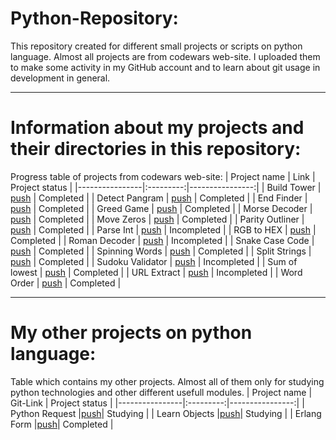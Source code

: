 # Python-Repository:
This repository created for different small projects or scripts on python language. 
Almost all projects are from codewars web-site. I uploaded them to make some activity in my GitHub account and to learn about git usage in development in general.
____
# Information about my projects and their directories in this repository:
Progress table of projects from codewars web-site:
| Project name | Link | Project status |
|----------------|:---------:|----------------:|
| Build Tower | [push](https://www.codewars.com/kata/576757b1df89ecf5bd00073b) | Completed |
| Detect Pangram | [push](https://www.codewars.com/kata/545cedaa9943f7fe7b000048) | Completed |
| End Finder | [push](https://www.codewars.com/kata/51f2d1cafc9c0f745c00037d) | Completed |
| Greed Game | [push](https://www.codewars.com/kata/5270d0d18625160ada0000e4) | Completed |
| Morse Decoder | [push](https://www.codewars.com/kata/54b724efac3d5402db00065e) | Completed |
| Move Zeros | [push](https://www.codewars.com/kata/52597aa56021e91c93000cb0) | Completed |
| Parity Outliner | [push](https://www.codewars.com/kata/5526fc09a1bbd946250002dc) | Completed |
| Parse Int | [push](https://www.codewars.com/kata/525c7c5ab6aecef16e0001a5/train/python) | Incompleted |
| RGB to HEX | [push](https://www.codewars.com/kata/513e08acc600c94f01000001/train/python) | Completed |
| Roman Decoder | [push](https://www.codewars.com/kata/51b62bf6a9c58071c600001b) | Incompleted |
| Snake Case Code | [push](https://www.codewars.com/kata/529b418d533b76924600085d) | Completed |
| Spinning Words | [push](https://www.codewars.com/kata/5264d2b162488dc400000001) | Completed |
| Split Strings | [push](https://www.codewars.com/kata/515de9ae9dcfc28eb6000001) | Completed |
| Sudoku Validator  | [push](https://www.codewars.com/kata/529bf0e9bdf7657179000008) | Incompleted |
| Sum of lowest | [push](https://www.codewars.com/kata/558fc85d8fd1938afb000014) | Completed |
| URL Extract | [push](https://www.codewars.com/kata/514a024011ea4fb54200004b) | Incompleted |
| Word Order | [push](https://www.codewars.com/kata/55c45be3b2079eccff00010f) | Completed |

____
# My other projects on python language:
Table which contains my other projects. Almost all of them only for studying python technologies and other different usefull modules.
| Project name | Git-Link | Project status |
|----------------|:---------:|----------------:|
| Python Request |[push](https://github.com/mm0ri/Python-Repository/tree/main/Python%20Request)| Studying |
| Learn Objects |[push](https://github.com/mm0ri/Python-Repository/tree/main/Learn%20Objects)| Studying |
| Erlang Form |[push](https://github.com/mm0ri/Python-Repository/tree/main/Erlang%20Form)| Completed |
